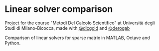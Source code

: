 # Linear solver comparison

Project for the course "Metodi Del Calcolo Scientifico" at Università degli Studi di Milano-Bicocca, made with [@dlcgold](https://github.com/dlcgold/) and [@derogab](https://github.com/derogab/)

Comparison of linear solvers for sparse matrix in MATLAB, Octave and Python.
